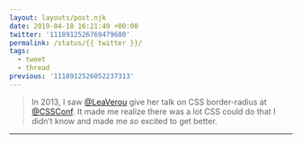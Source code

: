 ```yaml
---
layout: layouts/post.njk
date: 2019-04-18 16:21:49 +00:00
twitter: '1118912526769479680'
permalink: /status/{{ twitter }}/
tags: 
  - tweet
  - thread
previous: '1118912526052237313'
---
```


> In 2013, I saw [@LeaVerou](https://twitter.com/LeaVerou) give her talk on CSS border-radius at [@CSSConf](https://twitter.com/CSSConf). It made me realize there was a lot CSS could do that I didn’t know and made me *so* excited to get better.

---
